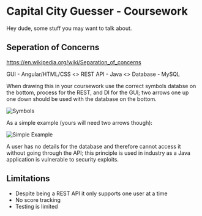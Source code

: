 # Capital City Guesser - Coursework

Hey dude, some stuff you may want to talk about.

## Seperation of Concerns
https://en.wikipedia.org/wiki/Separation_of_concerns

GUI - Angular/HTML/CSS <> REST API - Java <> Database - MySQL

When drawing this in your coursework use the correct symbols databse on the bottom, process for the REST, and DI for the GUI; two arrows one up one down should be used with the database on the bottom.

![Symbols](https://www.sketchappsources.com/resources/source-image/sketch-flowchart-symbols.png)

As a simple example (yours will need two arrows though):

![Simple Example](https://csharpcorner-mindcrackerinc.netdna-ssl.com/UploadFile/56fb14/understanding-separation-of-concern-and-Asp-Net-mvc/Images/ui.jpg)

A user has no details for the database and therefore cannot access it without going through the API; this principle is used in industry as a Java application is vulnerable to security exploits.

## Limitations
* Despite being a REST API it only supports one user at a time
* No score tracking
* Testing is limited

